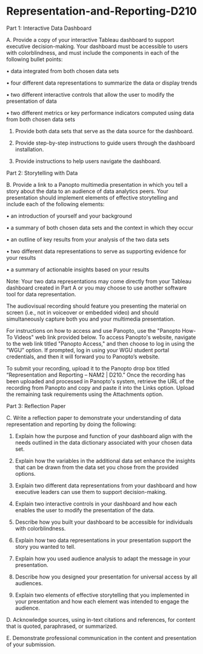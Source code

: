 # Representation-and-Reporting-D210

Part 1: Interactive Data Dashboard

A.  Provide a copy of your interactive Tableau dashboard to support executive decision-making. Your dashboard must be accessible to users with colorblindness, and must include the components in each of the following bullet points:

•  data integrated from both chosen data sets

•  four different data representations to summarize the data or display trends

•  two different interactive controls that allow the user to modify the presentation of data

•  two different metrics or key performance indicators computed using data from both chosen data sets

1.  Provide both data sets that serve as the data source for the dashboard.

2.  Provide step-by-step instructions to guide users through the dashboard installation.

3.  Provide instructions to help users navigate the dashboard.
 

Part 2: Storytelling with Data

B.  Provide a link to a Panopto multimedia presentation in which you tell a story about the data to an audience of data analytics peers. Your presentation should implement elements of effective storytelling and include each of the following elements:

•  an introduction of yourself and your background

•  a summary of both chosen data sets and the context in which they occur

•  an outline of key results from your analysis of the two data sets

•  two different data representations to serve as supporting evidence for your results

•  a summary of actionable insights based on your results
 

Note: Your two data representations may come directly from your Tableau dashboard created in Part A or you may choose to use another software tool for data representation.
 



The audiovisual recording should feature you presenting the material on screen (i.e., not in voiceover or embedded video) and should simultaneously capture both you and your multimedia presentation.
 

For instructions on how to access and use Panopto, use the "Panopto How-To Videos" web link provided below. To access Panopto's website, navigate to the web link titled "Panopto Access," and then choose to log in using the “WGU” option. If prompted, log in using your WGU student portal credentials, and then it will forward you to Panopto’s website.
 

To submit your recording, upload it to the Panopto drop box titled “Representation and Reporting – NAM2 | D210.” Once the recording has been uploaded and processed in Panopto's system, retrieve the URL of the recording from Panopto and copy and paste it into the Links option. Upload the remaining task requirements using the Attachments option.
 



Part 3: Reflection Paper

C.  Write a reflection paper to demonstrate your understanding of data representation and reporting by doing the following:

1.  Explain how the purpose and function of your dashboard align with the needs outlined in the data dictionary associated with your chosen data set.

2.  Explain how the variables in the additional data set enhance the insights that can be drawn from the data set you chose from the provided options.

3.  Explain two different data representations from your dashboard and how executive leaders can use them to support decision-making.

4.  Explain two interactive controls in your dashboard and how each enables the user to modify the presentation of the data.

5.  Describe how you built your dashboard to be accessible for individuals with colorblindness.

6.  Explain how two data representations in your presentation support the story you wanted to tell.

7.  Explain how you used audience analysis to adapt the message in your presentation.

8.  Describe how you designed your presentation for universal access by all audiences.

9.  Explain two elements of effective storytelling that you implemented in your presentation and how each element was intended to engage the audience.
 

D.  Acknowledge sources, using in-text citations and references, for content that is quoted, paraphrased, or summarized.
 

E.  Demonstrate professional communication in the content and presentation of your submission.
